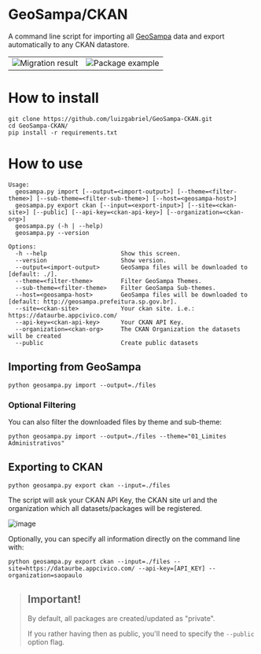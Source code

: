 # GeoSampa/CKAN

A command line script for importing all [GeoSampa](http://geosampa.prefeitura.sp.gov.br/) data and export automatically to any CKAN datastore.

<table>
  <tr>
    <td>
      <img src="https://user-images.githubusercontent.com/7469145/110332696-6ef6fb00-7fff-11eb-985f-5b5b961016c2.png" alt="Migration result" />
    </td>
    <td>
      <img src="https://user-images.githubusercontent.com/7469145/110332824-9c43a900-7fff-11eb-938a-6c41b55fc643.png" alt="Package example" />
    </td>
  </tr>
</table>

# How to install
```
git clone https://github.com/luizgabriel/GeoSampa-CKAN.git
cd GeoSampa-CKAN/
pip install -r requirements.txt
```

# How to use
```
Usage:
  geosampa.py import [--output=<import-output>] [--theme=<filter-theme>] [--sub-theme=<filter-sub-theme>] [--host=<geosampa-host>]
  geosampa.py export ckan [--input=<export-input>] [--site=<ckan-site>] [--public] [--api-key=<ckan-api-key>] [--organization=<ckan-org>]
  geosampa.py (-h | --help)
  geosampa.py --version
  
Options:
  -h --help                     Show this screen.
  --version                     Show version.
  --output=<import-output>      GeoSampa files will be downloaded to [default: ./].
  --theme=<filter-theme>        Filter GeoSampa Themes.
  --sub-theme=<filter-theme>    Filter GeoSampa Sub-themes.
  --host=<geosampa-host>        GeoSampa files will be downloaded to [default: http://geosampa.prefeitura.sp.gov.br].
  --site=<ckan-site>            Your ckan site. i.e.: https://dataurbe.appcivico.com/
  --api-key=<ckan-api-key>      Your CKAN API Key.
  --organization=<ckan-org>     The CKAN Organization the datasets will be created
  --public                      Create public datasets
```

## Importing from GeoSampa

```
python geosampa.py import --output=./files
```
### Optional Filtering
You can also filter the downloaded files by theme and sub-theme:

```
python geosampa.py import --output=./files --theme="01_Limites Administrativos"
```

## Exporting to CKAN

```
python geosampa.py export ckan --input=./files
```
The script will ask your CKAN API Key, the CKAN site url and the organization which all datasets/packages will be registered.

![image](https://user-images.githubusercontent.com/7469145/110338009-48d45980-8005-11eb-9d1d-39e5a3659dea.png)

Optionally, you can specify all information directly on the command line with:
```
python geosampa.py export ckan --input=./files --site=https://dataurbe.appcivico.com/ --api-key=[API_KEY] --organization=saopaulo
```

> ## Important!
> By default, all packages are created/updated as "private". 
> 
> If you rather having then as public, you'll need to specify the `--public` option flag.

